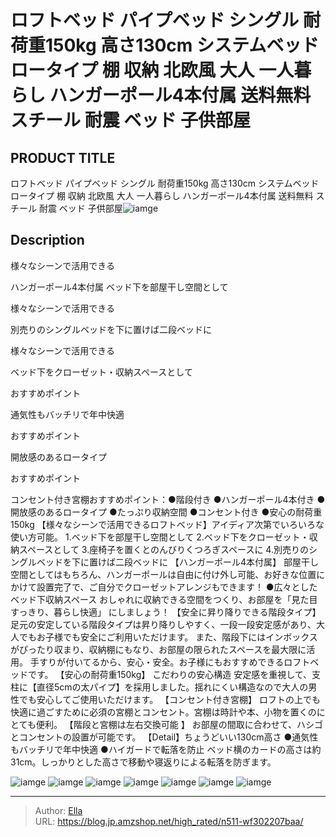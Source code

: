 # ロフトベッド パイプベッド シングル 耐荷重150kg 高さ130cm システムベッド ロータイプ 棚 収納 北欧風 大人 一人暮らし ハンガーポール4本付属 送料無料 スチール 耐震 ベッド 子供部屋


## PRODUCT TITLE 

ロフトベッド パイプベッド シングル 耐荷重150kg 高さ130cm システムベッド ロータイプ 棚 収納 北欧風 大人 一人暮らし ハンガーポール4本付属 送料無料 スチール 耐震 ベッド 子供部屋![iamge](https://b2bfiles1.gigab2b.cn/image/wkseller/303/20230418_e5ddcb7e25b9a34ca0cc6708a17e9ec2.jpg)

## Description

様々なシーンで活用できる

ハンガーポール4本付属 ベッド下を部屋干し空間として









様々なシーンで活用できる

別売りのシングルベッドを下に置けば二段ベッドに









様々なシーンで活用できる



ベッド下をクローゼット・収納スペースとして












おすすめポイント

通気性もバッチリで年中快適









おすすめポイント

開放感のあるロータイプ









おすすめポイント



コンセント付き宮棚おすすめポイント：●階段付き  ●ハンガーポール4本付き  ●開放感のあるロータイプ ●たっぷり収納空間 ●コンセント付き ●安心の耐荷重150kg
【様々なシーンで活用できるロフトベッド】アイディア次第でいろいろな使い方可能。 1.ベッド下を部屋干し空間として 2.ベッド下をクローゼット・収納スペースとして 3.座椅子を置くとのんびりくつろぎスペースに 4.別売りのシングルベッドを下に置けば二段ベッドに
【ハンガーポール4本付属】 部屋干し空間としてはもちろん、ハンガーポールは自由に付け外し可能、お好きな位置にかけて設置完了で、ご自分でクローゼットアレンジもできます！ ●広々としたベッド下収納スペース おしゃれに収納できる空間をつくり、お部屋を「見た目すっきり、暮らし快適」 にしましょう！
【安全に昇り降りできる階段タイプ】 足元の安定している階段タイプは昇り降りしやすく、一段一段安定感があり、大人でもお子様でも安全にご利用いただけます。 また、階段下にはインボックスがぴったり収まり、収納棚にもなり、お部屋の限られたスペースを最大限に活用。 手すりが付いてるから、安心・安全。お子様にもおすすめできるロフトベッドです。
【安心の耐荷重150kg】  こだわりの安心構造 安定感を重視して、支柱に【直径5cmの太パイプ】を採用しました。揺れにくい構造なので大人の男性でも安心してご使用いただけます。
【コンセント付き宮棚】 ロフトの上でも快適に過ごすために必須の宮棚とコンセント。宮棚は時計や本、小物を置くのにとても便利。
【階段と宮棚は左右交換可能 】 お部屋の間取に合わせて、ハシゴとコンセントの設置が可能です。
【Detail】ちょうどいい130cm高さ ●通気性もバッチリで年中快適 ●ハイガードで転落を防止 ベッド横のカードの高さは約31cm。しっかりとした高さで移動や寝返りによる転落を防ぎます。


![iamge](https://b2bfiles1.gigab2b.cn/image/wkseller/303/20230418_27cbceff379d8cca0f4d1c13875d5bd3.jpg)
![iamge](https://b2bfiles1.gigab2b.cn/image/wkseller/303/20230418_c421fedbabd86dd51938d59a64e5dcce.jpg)
![iamge](https://b2bfiles1.gigab2b.cn/image/wkseller/303/20230418_49429fe99094576d5e6da4b52c9764c9.jpg)
![iamge](https://b2bfiles1.gigab2b.cn/image/wkseller/303/20230418_ecfd851b45879e6df29cee6edfb45783.jpg)
![iamge](https://b2bfiles1.gigab2b.cn/image/wkseller/303/20230418_00850977fff02ac10b6c5c884be6699f.jpg)
![iamge](https://b2bfiles1.gigab2b.cn/image/wkseller/303/20230418_bed58fe709246be6abb071137b5083d4.jpg)
![iamge](https://b2bfiles1.gigab2b.cn/image/wkseller/303/20230418_6f37d588103d2aaa5ee1905f5a502587.jpg)


---

> Author: [Ella](https://blog.jp.amzshop.net/)  
> URL: https://blog.jp.amzshop.net/high_rated/n511-wf302207baa/  

